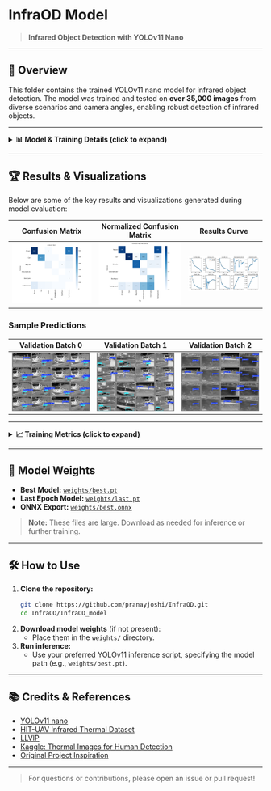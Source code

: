 # InfraOD Model

> **Infrared Object Detection with YOLOv11 Nano**

---

## 🚀 Overview

This folder contains the trained YOLOv11 nano model for infrared object detection. The model was trained and tested on **over 35,000 images** from diverse scenarios and camera angles, enabling robust detection of infrared objects.

---

<details>
<summary><strong>📊 Model & Training Details (click to expand)</strong></summary>

- **Model:** YOLOv11 nano (`yolo11n.pt`)
- **Task:** Object Detection
- **Images:** 35,000+ (train/test split)
- **Epochs:** 50
- **Batch Size:** 16
- **Image Size:** 336x336
- **Augmentations:** RandAugment, Mosaic, Flip, Erasing, etc.
- **Framework:** PyTorch
- **Config:** See [`args.yaml`](./args.yaml)

</details>

---

## 🏆 Results & Visualizations

Below are some of the key results and visualizations generated during model evaluation:

| Confusion Matrix | Normalized Confusion Matrix | Results Curve |
|:---:|:---:|:---:|
| ![Confusion Matrix](./confusion_matrix.png) | ![Normalized Confusion Matrix](./confusion_matrix_normalized.png) | ![Results](./results.png) |

### Sample Predictions

| Validation Batch 0 | Validation Batch 1 | Validation Batch 2 |
|:---:|:---:|:---:|
| ![Val Batch 0](./val_batch0_pred.jpg) | ![Val Batch 1](./val_batch1_pred.jpg) | ![Val Batch 2](./val_batch2_pred.jpg) |

---

<details>
<summary><strong>📈 Training Metrics (click to expand)</strong></summary>

- See [`results.csv`](./results.csv) for detailed epoch-wise metrics (loss, precision, recall, mAP, etc.).
- Example (final epoch):
  - **Precision:** 0.796
  - **Recall:** 0.614
  - **mAP@0.5:** 0.690
  - **mAP@0.5:0.95:** 0.493

</details>

---

## 🧩 Model Weights

- **Best Model:** [`weights/best.pt`](./weights/best.pt)
- **Last Epoch Model:** [`weights/last.pt`](./weights/last.pt)
- **ONNX Export:** [`weights/best.onnx`](./weights/best.onnx)

> **Note:** These files are large. Download as needed for inference or further training.

---

## 🛠️ How to Use

1. **Clone the repository:**
   ```bash
   git clone https://github.com/pranayjoshi/InfraOD.git
   cd InfraOD/InfraOD_model
   ```
2. **Download model weights** (if not present):
   - Place them in the `weights/` directory.
3. **Run inference:**
   - Use your preferred YOLOv11 inference script, specifying the model path (e.g., `weights/best.pt`).

---

## 📚 Credits & References

- [YOLOv11 nano](https://github.com/ultralytics/yolov5)
- [HIT-UAV Infrared Thermal Dataset](https://github.com/suojiashun/HIT-UAV-Infrared-Thermal-Dataset)
- [LLVIP](https://github.com/bupt-ai-cz/LLVIP)
- [Kaggle: Thermal Images for Human Detection](https://www.kaggle.com/datasets/sikdermdsaiful/thermal-images-for-human-detection/data)
- [Original Project Inspiration](https://github.com/vanshksharma/Infrared-Object-Detection?tab=readme-ov-file)

---

> For questions or contributions, please open an issue or pull request! 